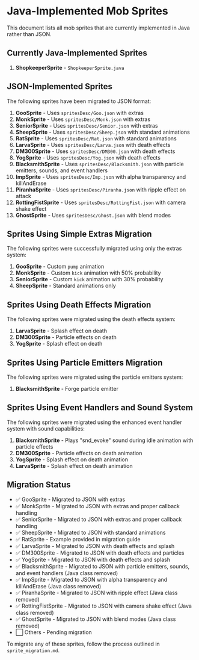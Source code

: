 # Java-Implemented Mob Sprites

This document lists all mob sprites that are currently implemented in Java rather than JSON.

## Currently Java-Implemented Sprites

1. **ShopkeeperSprite** - `ShopkeeperSprite.java`

## JSON-Implemented Sprites

The following sprites have been migrated to JSON format:

1. **GooSprite** - Uses `spritesDesc/Goo.json` with extras
2. **MonkSprite** - Uses `spritesDesc/Monk.json` with extras
3. **SeniorSprite** - Uses `spritesDesc/Senior.json` with extras
4. **SheepSprite** - Uses `spritesDesc/Sheep.json` with standard animations
5. **RatSprite** - Uses `spritesDesc/Rat.json` with standard animations
6. **LarvaSprite** - Uses `spritesDesc/Larva.json` with death effects
7. **DM300Sprite** - Uses `spritesDesc/DM300.json` with death effects
8. **YogSprite** - Uses `spritesDesc/Yog.json` with death effects
9. **BlacksmithSprite** - Uses `spritesDesc/Blacksmith.json` with particle emitters, sounds, and event handlers
10. **ImpSprite** - Uses `spritesDesc/Imp.json` with alpha transparency and killAndErase
11. **PiranhaSprite** - Uses `spritesDesc/Piranha.json` with ripple effect on attack
12. **RottingFistSprite** - Uses `spritesDesc/RottingFist.json` with camera shake effect
13. **GhostSprite** - Uses `spritesDesc/Ghost.json` with blend modes

## Sprites Using Simple Extras Migration

The following sprites were successfully migrated using only the extras system:

1. **GooSprite** - Custom `pump` animation
2. **MonkSprite** - Custom `kick` animation with 50% probability
3. **SeniorSprite** - Custom `kick` animation with 30% probability
4. **SheepSprite** - Standard animations only

## Sprites Using Death Effects Migration

The following sprites were migrated using the death effects system:

1. **LarvaSprite** - Splash effect on death
2. **DM300Sprite** - Particle effects on death
3. **YogSprite** - Splash effect on death

## Sprites Using Particle Emitters Migration

The following sprites were migrated using the particle emitters system:

1. **BlacksmithSprite** - Forge particle emitter

## Sprites Using Event Handlers and Sound System

The following sprites were migrated using the enhanced event handler system with sound capabilities:

1. **BlacksmithSprite** - Plays "snd_evoke" sound during idle animation with particle effects
2. **DM300Sprite** - Particle effects on death animation
3. **YogSprite** - Splash effect on death animation
4. **LarvaSprite** - Splash effect on death animation

## Migration Status

- ✅ GooSprite - Migrated to JSON with extras
- ✅ MonkSprite - Migrated to JSON with extras and proper callback handling
- ✅ SeniorSprite - Migrated to JSON with extras and proper callback handling
- ✅ SheepSprite - Migrated to JSON with standard animations
- ✅ RatSprite - Example provided in migration guide
- ✅ LarvaSprite - Migrated to JSON with death effects and splash
- ✅ DM300Sprite - Migrated to JSON with death effects and particles
- ✅ YogSprite - Migrated to JSON with death effects and splash
- ✅ BlacksmithSprite - Migrated to JSON with particle emitters, sounds, and event handlers (Java class removed)
- ✅ ImpSprite - Migrated to JSON with alpha transparency and killAndErase (Java class removed)
- ✅ PiranhaSprite - Migrated to JSON with ripple effect (Java class removed)
- ✅ RottingFistSprite - Migrated to JSON with camera shake effect (Java class removed)
- ✅ GhostSprite - Migrated to JSON with blend modes (Java class removed)
- ⬜ Others - Pending migration

To migrate any of these sprites, follow the process outlined in `sprite_migration.md`.